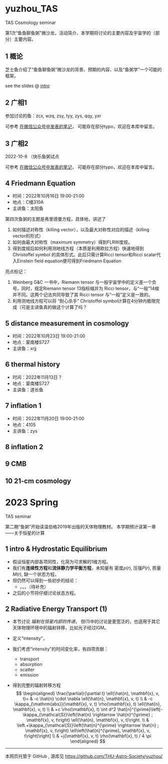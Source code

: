 # yuzhou_TAS

TAS Cosmology seminar

第1次“鱼鱼聊鱼粥”微沙龙，活动简介、本学期将讨论的主要内容及宇宙学的（部分）主要内容。

## 1 概论

芝士鱼介绍了“鱼鱼聊鱼粥”微沙龙的背景、预期的内容、以及“鱼粥学”一个可能的框架。

see the slides @
[intro](https://siyizhao.github.io/yuzhou_TAS/intro/index.html)

## 2 广相1

参加讨论的鱼：zcx, wzq, zsy, tyy, zys, qqy, yxr

可参考 [在微信公众号中发表的笔记](https://mp.weixin.qq.com/s/neNO3lazsxxd-yKx1l_Uyw)， 可能存在部分typo，欢迎在本库中留言。

## 3 广相2

2022-10-8
（快乐鱼粥试点

可参考 [在微信公众号中发表的笔记](https://mp.weixin.qq.com/s/7ChW5ZvHDnyrFSY-gVrR8w)， 可能存在部分typo，欢迎在本库中留言。


## 4 Friedmann Equation

- 时间：2022年10月16日 19:00-21:00
- 地点：C楼310A
- 主讲鱼：太阳鱼

第四次鱼粥的主题是弗里德曼方程，具体地，讲述了
1. 如何描述对称性（killing vector），以及最大对称性对应的描述（killing vector的形式）
2. 如何由最大对称性（maximum symmetry）得到FLRW度规，
3. 得到度规后如何利用测地线方程（本质是利用欧拉方程）快速地得到 Christoffel symbol 的具体形式。此后只需计算Ricci tensor和Ricci scalar代入Einstein field equation便可得到Friedmann Equation

亮点标记：
1. Weinberg G&C 一书中，Riemann tensor 与一般宇宙学中的定义差一个负号。同时，规定Riemann tensor 13指标缩并为 Ricci tensor，与“一般”14缩并不同。这两个记法共同导致了其 Ricci tensor 与“一般”定义是一致的。
2. 利用测地线方程可以将 “耐心杀手” Christoffel symbol计算在4分钟内极限完成（可是主讲鱼真的做这个计算了吗？

## 5 distance measurement in cosmology

- 时间：2022年10月23日 19:00-21:00
- 地点：蒙南楼S727
- 主讲鱼：xrjj

## 6 thermal history

- 时间：2022年11月13日 ?
- 地点：蒙南楼S727
- 主讲鱼：道长鱼

## 7 inflation 1

- 时间：2022年11月20日 19:00-21:00
- 地点：4105
- 主讲鱼：zys

## 8 inflation 2

## 9 CMB

## 10 21-cm cosmology

# 2023 Spring

TAS seminar

第二期“鱼粥”开始读温伯格2019年出版的天体物理教材。
本学期预计读第一章——关于恒星的计算

## 1 intro & Hydrostatic Equilibrium

- 假设恒星内部各项同性，化简为可求解的1维方程。
- 我们有**连续性方程**和**流体静力学平衡方程**，未知量有 密度$\rho(r)$, 压强$P(r)$, 质量$M(r)$, 缺一个状态方程。
- 但仍然可以得到一些初步的结论：
  - 。。。（待补充）
- 之后的小节将仔细讨论状态方程。

## 2 Radiative Energy Transport (1)

- 本节讨论 *辐射在恒星内部的传递*， 但(1)中的讨论是更宽泛的，也适用于其它天体物理环境中的辐射转移，比如光子经过IGM。

- 定义“intensity”，
- 我们考虑“intensity”的时间变化率，有四项贡献：
  - transport
  - absorption
  - scatter
  - emission
- 得到完整的辐射转移方程
$$
\begin{aligned}
\frac{\partial}{\partial t} \ell(\hat{n}, \mathbf{x}, v, t)= & -c \hat{n} \cdot \nabla \ell(\hat{n}, \mathbf{x}, v, t) \\
& -c \kappa_{\mathrm{abs}}(\mathbf{x}, v, t) \rho(\mathbf{x}, t) \ell(\hat{n}, \mathbf{x}, v, t) \\
& +c \rho(\mathbf{x}, t) \int d^2 \hat{n}^{\prime}\left[-\kappa_{\mathcal{S}}\left(\hat{n} \rightarrow \hat{n}^{\prime} ; \mathbf{x}, v, t\right) \ell(\hat{n}, \mathbf{x}, v, t)\right. \\
& \left.+\kappa_{\mathcal{S}}\left(\hat{n}^{\prime} \rightarrow \hat{n} ; \mathbf{x}, v, t\right) \ell\left(\hat{n}^{\prime}, \mathbf{x}, v, t\right)\right] \\
& +j(\mathbf{x}, v, t) \rho(\mathbf{x}, t) / 4 \pi
\end{aligned}
$$


---

本网页托管于 GitHub , 源库见 https://github.com/THU-Astro-Society/yuzhou/
